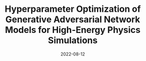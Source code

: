 ---
title: "Hyperparameter Optimization of Generative Adversarial Network Models for High-Energy Physics Simulations"
date: 2022-08-12
venue: arxiv:2208.07715
link: https://doi.org/10.21203/rs.3.rs-2181360/v1
inspire_id: 2136578
---